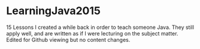# LearningJava2015
15 Lessons I created a while back in order to teach someone Java.  They still apply well, and are written as if I were lecturing on the subject matter.  Edited for Github viewing but no content changes.
